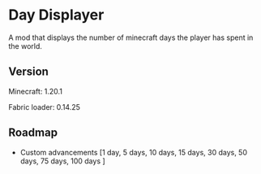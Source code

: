 
# Day Displayer

A mod that displays the number of minecraft days the player has spent in the world.


## Version

Minecraft: 1.20.1

Fabric loader: 0.14.25


## Roadmap

- Custom advancements [1 day, 5 days, 10 days, 15 days, 30 days, 50 days, 75 days, 100 days ]